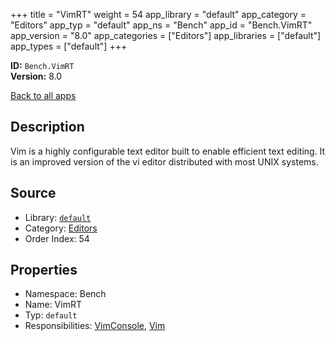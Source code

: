 ﻿+++
title = "VimRT"
weight = 54
app_library = "default"
app_category = "Editors"
app_typ = "default"
app_ns = "Bench"
app_id = "Bench.VimRT"
app_version = "8.0"
app_categories = ["Editors"]
app_libraries = ["default"]
app_types = ["default"]
+++

**ID:** `Bench.VimRT`  
**Version:** 8.0  
<!--more-->

[Back to all apps](/apps/)

## Description
Vim is a highly configurable text editor built to enable efficient text editing.
It is an improved version of the vi editor distributed with most UNIX systems.

## Source

* Library: [`default`](/app_libraries/default)
* Category: [Editors](/app_categories/editors)
* Order Index: 54

## Properties

* Namespace: Bench
* Name: VimRT
* Typ: `default`
* Responsibilities: [VimConsole](/apps/Bench.VimConsole), [Vim](/apps/Bench.Vim)

